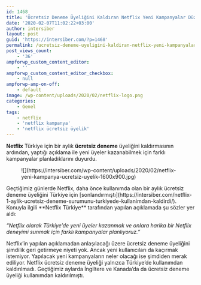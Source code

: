```yaml
---
id: 1468
title: 'Ücretsiz Deneme Üyeliğini Kaldıran Netflix Yeni Kampanyalar Düzenleyecek'
date: '2020-02-07T11:02:22+03:00'
author: intersiber
layout: post
guid: 'https://intersiber.com/?p=1468'
permalink: /ucretsiz-deneme-uyeligini-kaldiran-netflix-yeni-kampanyalar-duzenleyecek/
post_views_count:
    - '36'
ampforwp_custom_content_editor:
    - ''
ampforwp_custom_content_editor_checkbox:
    - null
ampforwp-amp-on-off:
    - default
image: /wp-content/uploads/2020/02/netflix-logo.png
categories:
    - Genel
tags:
    - netflix
    - 'netflix kampanya'
    - 'netflix ücretsiz üyelik'
---
```


**Netflix** Türkiye için bir aylık **ücretsiz deneme** üyeliğini kaldırmasının ardından, yaptığı açıklama ile yeni üyeler kazanabilmek için farklı kampanyalar planladıklarını duyurdu.

<figure class="wp-block-image size-large">![](https://intersiber.com/wp-content/uploads/2020/02/netflix-yeni-kampanya-ucretsiz-uyelik-1600x900.jpg)</figure>Geçtiğimiz günlerde Netflix, daha önce kullanımda olan bir aylık ücretsiz deneme üyeliğini Türkiye için [sonlandırmıştı](https://intersiber.com/netflix-1-aylik-ucretsiz-deneme-surumunu-turkiyede-kullanimdan-kaldirdi/). Konuyla ilgili **Netflix Türkiye** tarafından yapılan açıklamada şu sözler yer aldı:

*“Netflix olarak Türkiye’de yeni üyeler kazanmak ve onlara harika bir Netflix deneyimi sunmak için farklı kampanyalar planlıyoruz.”*

Netflix’in yapılan açıklamadan anlaşılacağı üzere ücretsiz deneme üyeliğini şimdilik geri getirmeye niyeti yok. Ancak yeni kullanıcıları da kaçırmak istemiyor. Yapılacak yeni kampanyaların neler olacağı ise şimdiden merak ediliyor. Netflix ücretsiz deneme üyeliği yalnızca Türkiye’de kullanımdan kaldırılmadı. Geçtiğimiz aylarda İngiltere ve Kanada’da da ücretsiz deneme üyeliği kullanımdan kaldırılmıştı.